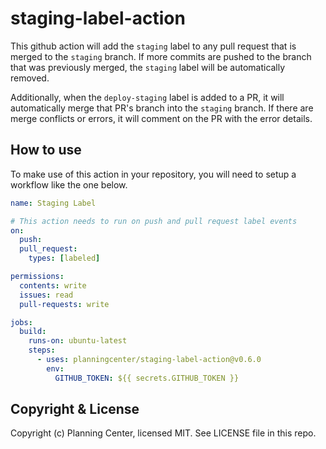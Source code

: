 # staging-label-action

This github action will add the `staging` label to any pull request that is merged to the `staging` branch. If more commits are pushed to the branch that was previously merged, the `staging` label will be automatically removed.

Additionally, when the `deploy-staging` label is added to a PR, it will automatically merge that PR's branch into the `staging` branch. If there are merge conflicts or errors, it will comment on the PR with the error details.

## How to use

To make use of this action in your repository, you will need to setup a workflow like the one below.

```yaml
name: Staging Label

# This action needs to run on push and pull request label events
on:
  push:
  pull_request:
    types: [labeled]

permissions:
  contents: write
  issues: read
  pull-requests: write

jobs:
  build:
    runs-on: ubuntu-latest
    steps:
      - uses: planningcenter/staging-label-action@v0.6.0
        env:
          GITHUB_TOKEN: ${{ secrets.GITHUB_TOKEN }}
```

## Copyright & License

Copyright (c) Planning Center, licensed MIT. See LICENSE file in this repo.
